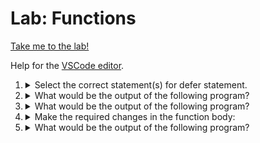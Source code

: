 # Lab: Functions

[Take me to the lab!](https://kodekloud.com/topic/lab-functions-2/)

Help for the [VSCode editor](https://github.com/kodekloudhub/community-faq/blob/main/docs/vscode-tips.md).


1.  <details>
    <summary>Select the correct statement(s) for defer statement.</summary>

    1. `defer` statement delays the execution of a function until the previous function returns.
    1. `defer` statement delays the execution of a function until the following function returns.
    1. `defer` statement delays the execution of a surrounding function until the current function returns.
    1. `defer` statement delays the execution of a function until the surrounding function returns.

    <details>
    <summary>Reveal</summary>

    > D

    ```go
    func afunction() {
        // This function is surrounding the folliowing defer
        defer fmt.Println("defer executed")
        fmt.Println("this will print first")
    } // defer executes here
    ```

    </details>
    </details>

1.  <details>
    <summary>What would be the output of the following program?</summary>

    ```go
    package main

    import "fmt"

    func printString(str string) {
        fmt.Printf("%q ", str)
    }

    func printInt(i int) {
        fmt.Printf("%d ", i)
    }

    func printFloat(f float64) {
        fmt.Printf("%.2f ", f)
    }
    func main() {
        printString("browser")
        defer printInt(32)
        defer printFloat(0.24)
        printString("chrome")
        printInt(90)
        defer printFloat(89)
        printInt(900)
    }
    ```

    * "browser" "chrome" 90 0.24 32 900 89.00
    * browser chrome 90 900 89.00 0.24 32
    * "browser" "chrome" 90 900 89.00 0.24 32
    * browser chrome 0.24 32 90 900 89.00

    <details>
    <summary>Reveal</summary>

    > "browser" "chrome" 90 900 89.00 0.24 32

    * `printString` uses the `%q` formatter meaning that strings are printed in quotes. This rules out two possible answers.
    * Recall that `defer` statements execute after everything else in the function, so this means that "browser", "chrome" and 90 will be output first.
    * Recall that multiple `defer` statements execute in the reverse order to which they are declared. This a "stack" behaviour: last in first out. This tells us that the order of output from the defers will be 89.00, 0.24, 32 - yielding the correct answer.

    </details>
    </details>

1.  <details>
    <summary>What would be the output of the following program?</summary>

    ```go
    package main

    import (
        "fmt"
        "strings"
    )

    func getString(str string) (string, string) {
        return strings.ToLower(str), strings.ToUpper(str)
    }

    func main() {
        _, lower := getString("BROWSER")
        fmt.Println(lower)
    }
    ```

    * browser
    * error
    * BROWSER
    * Browser

    <details>
    <summary>Reveal</summary>

    > BROWSER

    * The function `getString` returns two values:
        1. Lower case version of the input
        2. Upper case version of the input
    * When the function is called in `main`, the assignment is to `_, lower`.
    * The first return value (the lowercase version) is discarded (assigned to `_`).
    * The second return value (the uppercase version) is assigned to `lower`, which is then printed.

    </details>
    </details>

1.  <details>
    <summary>Make the required changes in the function body:</summary>

    ```go
    func greetings() (x, y string) {
        x := "hello "
        y := "world"
    }

    func main() {
        fmt.Print(greetings())
    }
    ```

    ...so the output is `hello world`. Select the corect definitions:

    1.  ```go
        func greetings() (x, y string) {
                x := "hello "
                y := "world"
            return x, y
        }
        ```
    1.  ```go
        func greetings() (x, y string) {
            x = "hello "
            y = "world"
            return x, y
        }
        ```
    1.  ```go
        func greetings() (x, y string) {
            x = "hello "
            y = "world"
            return
        }
        ```
    1.  ```go
        func greetings() (x, y string) {
                x := "hello "
                y := "world"
            return "hello world"
        }
        ```

    <details>
    <summary>Reveal</summary>

    > B, C

    * A is incorrect because `x` and `y` are named return values, therefore they cannot be reassigned with `:=`
    * B is correct because the values are correctly assigned. You can return the named variables by name.
    * C is correct because the values are correctly assigned, and the named variables are implicitly returned.
    * D is incorrect for the same reason as A, and also because it only returns one value when two are expected.

    </details>
    </details>

1.  <details>
    <summary>What would be the output of the following program?</summary>

    ```go
    package main

    import (
        "fmt"
    )

    func main() {
        fmt.Println(f1())
    }

    func f1() int {
        return f2()
    }

    func f2() int {
        return 1
    }
    ```

    * 1 1
    * no output
    * error
    * 1

    <details>
    <summary>Reveal</summary>

    > 1

    Starting from `main`
    1. It prints the return value of `f1()`
    1. `f1` returns the function `f2`
    1. `f2` returns `1`

    Thus the `fmt.Println` is actually calling `f2` as it's what is returned by `f1`.

    </details>
    </details>

